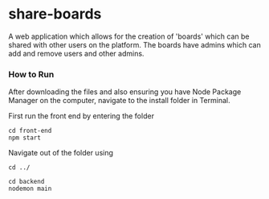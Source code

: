 # share-boards

A web application which allows for the creation of 'boards' which can be shared with other users on the platform. The boards have admins which can add and remove users and other admins.

### How to Run
After downloading the files and also ensuring you have Node Package Manager on the computer, navigate to the install folder in Terminal.

First run the front end by entering the folder

```
cd front-end
npm start
```
Navigate out of the folder using 
```
cd ../
```
```
cd backend
nodemon main
```
